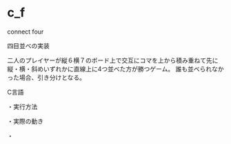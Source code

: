 # c_f
connect four

四目並べの実装

二人のプレイヤーが縦６横７のボード上で交互にコマを上から積み重ねて先に縦・横・斜めいずれかに直線上に4つ並べた方が勝つゲーム。
誰も並べられなかった場合、引き分けとなる。

C言語

・実行方法


・実際の動き


・
